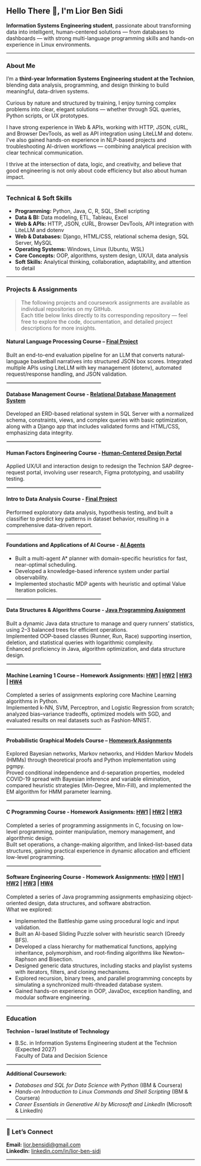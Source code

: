 ## Hello There 👋, I'm Lior Ben Sidi

**Information Systems Engineering student**, passionate about transforming data into intelligent, human-centered solutions — from databases to dashboards — with strong multi-language programming skills and hands-on experience in Linux environments.

---

### About Me

I’m a **third-year Information Systems Engineering student at the Technion**, blending data analysis, programming, and design thinking to build meaningful, data-driven systems.

Curious by nature and structured by training, I enjoy turning complex problems into clear, elegant solutions — whether through SQL queries, Python scripts, or UX prototypes.

I have strong experience in Web & APIs, working with HTTP, JSON, cURL, and Browser DevTools, as well as API integration using LiteLLM and dotenv.
I’ve also gained hands-on experience in NLP-based projects and troubleshooting AI-driven workflows — combining analytical precision with clear technical communication.

I thrive at the intersection of data, logic, and creativity, and believe that good engineering is not only about code efficiency but also about human impact.

---

### Technical & Soft Skills

- **Programming:** Python, Java, C, R, SQL, Shell scripting  
- **Data & BI:** Data modeling, ETL, Tableau, Excel
- **Web & APIs:** HTTP, JSON, cURL, Browser DevTools, API integration with LiteLLM and dotenv
- **Web & Databases:** Django, HTML/CSS, relational schema design, SQL Server, MySQL
- **Operating Systems:** Windows, Linux (Ubuntu, WSL)  
- **Core Concepts:** OOP, algorithms, system design, UX/UI, data analysis  
- **Soft Skills:** Analytical thinking, collaboration, adaptability, and attention to detail  

---

### Projects & Assignments

>The following projects and coursework assignments are available as individual repositories on my GitHub. <br/>
Each title below links directly to its corresponding repository — feel free to explore the code, documentation, and detailed project descriptions for more insights.

#### Natural Language Processing Course – [Final Project](https://github.com/LiorBenSidi/NLP_Project)
Built an end-to-end evaluation pipeline for an LLM that converts natural-language basketball narratives into structured JSON box scores. Integrated multiple APIs using LiteLLM with key management (dotenv), automated request/response handling, and JSON validation.

<hr align="center" width="50%" style="border:0.5px solid #ccc;"/>

#### Database Management Course - [Relational Database Management System](https://github.com/LiorBenSidi/Final_Project)
Developed an ERD-based relational system in SQL Server with a normalized schema, constraints, views, and complex queries with basic optimization, along with a Django app that includes validated forms and HTML/CSS, emphasizing data integrity.

<hr align="center" width="50%" style="border:0.5px solid #ccc;"/>

#### Human Factors Engineering Course - [Human-Centered Design Portal](https://github.com/LiorBenSidi/UX-Final_Project)
Applied UX/UI and interaction design to redesign the Technion SAP degree-request portal, involving user research, Figma prototyping, and usability testing.

<hr align="center" width="50%" style="border:0.5px solid #ccc;"/>

#### Intro to Data Analysis Course - [Final Project](https://github.com/LiorBenSidi/Mini-Project)
Performed exploratory data analysis, hypothesis testing, and built a classifier to predict key patterns in dataset behavior, resulting in a comprehensive data-driven report.

<hr align="center" width="50%" style="border:0.5px solid #ccc;"/>

#### Foundations and Applications of AI Course - [AI Agents](https://github.com/LiorBenSidi/HW_AI)
- Built a multi-agent A* planner with domain-specific heuristics for fast, near-optimal scheduling.
- Developed a knowledge-based inference system under partial observability.
- Implemented stochastic MDP agents with heuristic and optimal Value Iteration policies.

<hr align="center" width="50%" style="border:0.5px solid #ccc;"/>

#### Data Structures & Algorithms Course - [Java Programming Assignment](https://github.com/LiorBenSidi/DS-Alg_Project)
Built a dynamic Java data structure to manage and query runners’ statistics, using 2–3 balanced trees for efficient operations.<br/>
Implemented OOP-based classes (Runner, Run, Race) supporting insertion, deletion, and statistical queries with logarithmic complexity.<br/>
Enhanced proficiency in Java, algorithm optimization, and data structure design.

<hr align="center" width="50%" style="border:0.5px solid #ccc;"/>

#### Machine Learning 1 Course – Homework Assignments: [HW1](https://github.com/LiorBenSidi/HW1_ML1) | [HW2](https://github.com/LiorBenSidi/HW2_ML1) | [HW3](https://github.com/LiorBenSidi/HW3_ML1) | [HW4](https://github.com/LiorBenSidi/HW4_ML1)
Completed a series of assignments exploring core Machine Learning algorithms in Python.<br/>
Implemented k-NN, SVM, Perceptron, and Logistic Regression from scratch; analyzed bias–variance tradeoffs, optimized models with SGD, and evaluated results on real datasets such as Fashion-MNIST.

<hr align="center" width="50%" style="border:0.5px solid #ccc;"/>

#### Probabilistic Graphical Models Course – [Homework Assignments](https://github.com/LiorBenSidi/Probabilistic_Graphical_Models_Course-HW)
Explored Bayesian networks, Markov networks, and Hidden Markov Models (HMMs) through theoretical proofs and Python implementation using pgmpy.<br/>
Proved conditional independence and d-separation properties, modeled COVID-19 spread with Bayesian inference and variable elimination, compared heuristic strategies (Min-Degree, Min-Fill), and implemented the EM algorithm for HMM parameter learning.

<hr align="center" width="50%" style="border:0.5px solid #ccc;"/>

#### C Programming Course - Homework Assignments: [HW1](https://github.com/LiorBenSidi/HW1_094704_new) | [HW2](https://github.com/LiorBenSidi/HW2_094704) | [HW3](https://github.com/LiorBenSidi/HW3_094704)
Completed a series of programming assignments in C, focusing on low-level programming, pointer manipulation, memory management, and algorithmic design.<br/>
Built set operations, a change-making algorithm, and linked-list-based data structures, gaining practical experience in dynamic allocation and efficient low-level programming.

<hr align="center" width="50%" style="border:0.5px solid #ccc;"/>

#### Software Engineering Course - Homework Assignments: [HW0](https://github.com/LiorBenSidi/HW0LiorAndYarin) | [HW1](https://github.com/LiorBenSidi/HW1LiorAndYarin) | [HW2](https://github.com/LiorBenSidi/HW2LiorAndYarin) | [HW3](https://github.com/LiorBenSidi/NewHW3LiorAndYarin) | [HW4](https://github.com/LiorBenSidi/HW4LiorAndYarin)
Completed a series of Java programming assignments emphasizing object-oriented design, data structures, and software abstraction.<br/>
What we explored:<br/>
- Implemented the Battleship game using procedural logic and input validation.
- Built an AI-based Sliding Puzzle solver with heuristic search (Greedy BFS).
- Developed a class hierarchy for mathematical functions, applying inheritance, polymorphism, and root-finding algorithms like Newton–Raphson and Bisection.
- Designed generic data structures, including stacks and playlist systems with iterators, filters, and cloning mechanisms.
- Explored recursion, binary trees, and parallel programming concepts by simulating a synchronized multi-threaded database system.
- Gained hands-on experience in OOP, JavaDoc, exception handling, and modular software engineering.

---

### Education

**Technion – Israel Institute of Technology**  
- B.Sc. in Information Systems Engineering student at the Technion (Expected 2027) <br/>
  Faculty of Data and Decision Science

<hr align="center" width="50%" style="border:0.5px solid #ccc;"/>

**Additional Coursework:**  
- *Databases and SQL for Data Science with Python* (IBM & Coursera)
- *Hands-on Introduction to Linux Commands and Shell Scripting* (IBM & Coursera)
- *Career Essentials in Generative AI by Microsoft and LinkedIn* (Microsoft & LinkedIn)

---

### 🤝 Let’s Connect

**Email:** [lior.bensidi@gmail.com](mailto:lior.bensidi@gmail.com)  
**LinkedIn:** [linkedin.com/in/lior-ben-sidi](https://www.linkedin.com/in/lior-ben-sidi/)  

---

<!--
**LiorBenSidi/LiorBenSidi** is a ✨ _special_ ✨ repository because its `README.md` (this file) appears on your GitHub profile.

Here are some ideas to get you started:

- 🔭 I’m currently working on ...
- 🌱 I’m currently learning ...
- 👯 I’m looking to collaborate on ...
- 🤔 I’m looking for help with ...
- 💬 Ask me about ...
- 📫 How to reach me: ...
- 😄 Pronouns: ...
- ⚡ Fun fact: ...
-->
